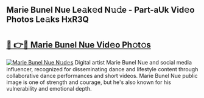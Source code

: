 ## Marie Bunel Nue Le𝚊k𝚎d N𝚞𝚍e - Part-aUk Vid𝚎o Photos Le𝚊ks HxR3Q

# <h2><a href="http://fbaoe45.evod.top/?m=Marie+Bunel+Nue">🔗 👉🔴 Marie Bunel Nue Vid𝚎o Ph𝚘t𝚘s</a></h2>

[![Marie Bunel Nue N𝚞d𝚎s](https://i.imgur.com/8V9OHl7.gif)](http://fbaoe45.evod.top/?m=Marie+Bunel+Nue)
Digital artist Marie Bunel Nue and social media influencer, recognized for disseminating dance and lifestyle content through collaborative dance performances and short videos. Marie Bunel Nue public image is one of strength and courage, but he's also known for his vulnerability and emotional depth. 
